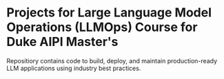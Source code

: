 # Projects for Large Language Model Operations (LLMOps) Course for Duke AIPI Master's

Repositiory contains code to build, deploy, and maintain production-ready LLM applications using industry best practices.